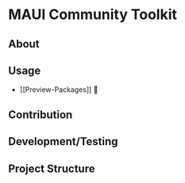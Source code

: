# MAUI Community Toolkit

## About

## Usage

* [[Preview-Packages]] 🌙

## Contribution

## Development/Testing

## Project Structure